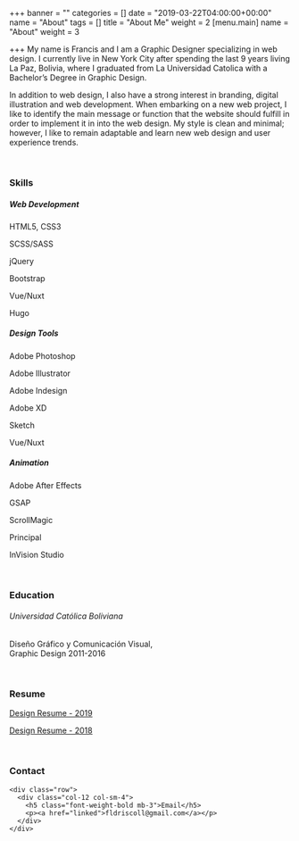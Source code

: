 +++
banner = ""
categories = []
date = "2019-03-22T04:00:00+00:00"
name = "About"
tags = []
title = "About Me"
weight = 2
[menu.main]
name = "About"
weight = 3

+++
My name is Francis and I am a Graphic Designer specializing in web design. I currently live in New York City after spending the last 9 years living La Paz, Bolivia, where I graduated from La Universidad Catolica with a Bachelor’s Degree in Graphic Design.

In addition to web design, I also have a strong interest in branding, digital illustration and web development. When embarking on a new web project, I like to identify the main message or function that the website should fulfill in order to implement it in into the web design. My style is clean and minimal; however, I like to remain adaptable and learn new web design and user experience trends.

<br>

<div class="row">
  <div class="col">
    <h3 class="mb-3">Skills</h3>
    <div class="row">
      <div class="col-12 col-sm-4">
        <h5 class="font-weight-bold mb-3">Web Development</h5>
        <p>HTML5, CSS3</p>
        <p>SCSS/SASS</p>
        <p>jQuery</p>
        <p>Bootstrap</p>
        <p>Vue/Nuxt</p>
        <p>Hugo</p>
      </div>
      <div class="col-12 col-sm-4">
        <h5 class="font-weight-bold mb-3">Design Tools</h5>
        <p>Adobe Photoshop</p>
        <p>Adobe Illustrator</p>
        <p>Adobe Indesign</p>
        <p>Adobe XD</p>
        <p>Sketch</p>
        <p>Vue/Nuxt</p>
      </div>
      <div class="col-12 col-sm-4">
        <h5 class="font-weight-bold mb-3">Animation</h5>
        <p>Adobe After Effects </p>
        <p>GSAP</p>
        <p>ScrollMagic</p>
        <p>Principal</p>
        <p>InVision Studio</p>
      </div>
    </div>
  </div>
</div>

<br>

<div class="row">
  <div class="col">
    <h3 class="mb-3">Education</h3>
    <h6 class="font-weight-bold">Universidad Católica Boliviana</h6>
    <p>Diseño Gráfico y Comunicación Visual,<br>Graphic Design 2011-2016</p>
  </div>
</div>

<br>

<div class="row">
  <div class="col">
    <h3 class="mb-3">Resume</h3>
    <p><a href="linked">Design Resume - 2019</a></p>
    <p><a href="linked">Design Resume - 2018</a></p>
  </div>
</div>

<br>

<div class="row">
  <div class="col">
    <h3 class="mb-3">Contact</h3>

    <div class="row">
      <div class="col-12 col-sm-4">
        <h5 class="font-weight-bold mb-3">Email</h5>
        <p><a href="linked">fldriscoll@gmail.com</a></p>
      </div>
    </div>

  </div>
</div>

<br>

